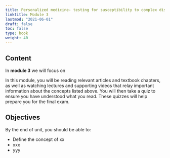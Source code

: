 ```yaml
---
title: Personalized medicine- testing for susceptibility to complex diseases
linktitle: Module 3
lastmod: "2021-06-01"
draft: false  
toc: false  
type: book  
weight: 40
---
```


## Content

In **module 3** we will focus on 

In this module, you will be reading relevant articles and textbook chapters, as well as watching lectures and supporting videos that relay important information about the concepts listed above. You will then take a quiz to ensure you have understood what you read. These quizzes will help prepare you for the final exam.

## Objectives

By the end of unit, you should be able to:

- Define the concept of xx
- xxx
- yyy

